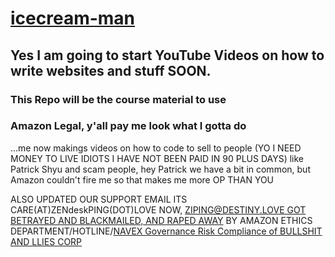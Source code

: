 # [icecream-man](https://jEFFbezos.art)
 
## Yes I am going to start YouTube Videos on how to write websites and stuff SOON.

### This Repo will be the course material to use

### Amazon Legal, y'all pay me look what I gotta do
 ...me now makings videos on how to code to sell to people (YO I NEED MONEY TO LIVE IDIOTS I HAVE NOT BEEN PAID IN 90 PLUS DAYS) like Patrick Shyu and scam people, hey Patrick we have a bit in common, but Amazon couldn't fire me so that makes me more OP THAN YOU
 
ALSO UPDATED OUR SUPPORT EMAIL ITS CARE(AT)ZENdeskPING(DOT)LOVE NOW, [ZIPING@DESTINY.LOVE GOT BETRAYED AND BLACKMAILED, AND RAPED AWAY](HTTPS://TRILOGY.XIN-JIANG.US/TWO) BY AMAZON ETHICS DEPARTMENT/HOTLINE/[NAVEX Governance Risk Compliance of BULLSHIT AND LLIES CORP](https://github.com/ZIPING-LIU-CORPORATION/icecream-man/pull/7)


